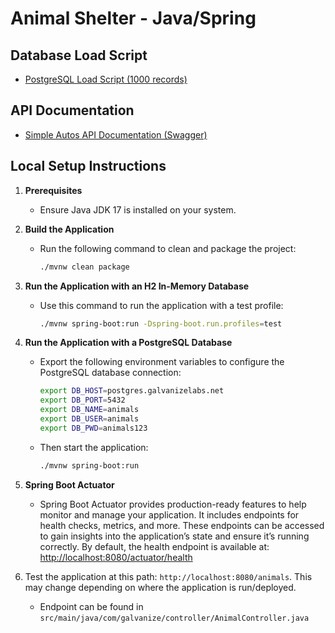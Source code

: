 # Animal Shelter - Java/Spring

## Database Load Script
- [PostgreSQL Load Script (1000 records)](./animals-pg-load-script.sql)

## API Documentation
- [Simple Autos API Documentation (Swagger)](./api-docs-openapi.yaml)

## Local Setup Instructions

1. **Prerequisites**
   - Ensure Java JDK 17 is installed on your system.

2. **Build the Application**
   - Run the following command to clean and package the project:
     ```bash
     ./mvnw clean package
     ```

3. **Run the Application with an H2 In-Memory Database**
   - Use this command to run the application with a test profile:
     ```bash
     ./mvnw spring-boot:run -Dspring-boot.run.profiles=test
     ```

4. **Run the Application with a PostgreSQL Database**
   - Export the following environment variables to configure the PostgreSQL database connection:
     ```bash
     export DB_HOST=postgres.galvanizelabs.net
     export DB_PORT=5432 
     export DB_NAME=animals 
     export DB_USER=animals 
     export DB_PWD=animals123
     ```
   - Then start the application:
     ```bash
     ./mvnw spring-boot:run
     ```

5. **Spring Boot Actuator**
   - Spring Boot Actuator provides production-ready features to help monitor and manage your application. It includes endpoints for health checks, metrics, and more. These endpoints can be accessed to gain insights into the application’s state and ensure it’s running correctly. By default, the health endpoint is available at:  
     [http://localhost:8080/actuator/health](http://localhost:8080/actuator/health)

6. Test the application at this path: `http://localhost:8080/animals`. This may change depending on where the application is run/deployed.
    - Endpoint can be found in `src/main/java/com/galvanize/controller/AnimalController.java`
